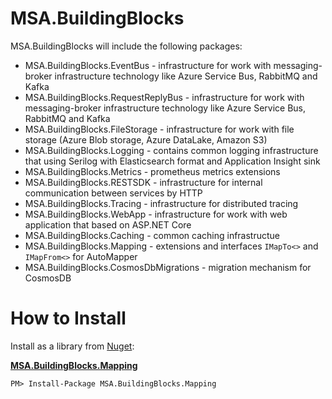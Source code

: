 # MSA.BuildingBlocks

MSA.BuildingBlocks will include the following packages:

- MSA.BuildingBlocks.EventBus - infrastructure for work with messaging-broker infrastructure technology like Azure Service Bus, RabbitMQ and Kafka
- MSA.BuildingBlocks.RequestReplyBus - infrastructure for work with messaging-broker infrastructure technology like Azure Service Bus, RabbitMQ and Kafka
- MSA.BuildingBlocks.FileStorage - infrastructure for work with file storage (Azure Blob storage, Azure DataLake, Amazon S3)
- MSA.BuildingBlocks.Logging - contains common logging infrastructure that using Serilog with Elasticsearch format and Application Insight sink
- MSA.BuildingBlocks.Metrics - prometheus metrics extensions
- MSA.BuildingBlocks.RESTSDK - infrastructure for internal communication between services by HTTP
- MSA.BuildingBlocks.Tracing - infrastructure for distributed tracing
- MSA.BuildingBlocks.WebApp - infrastructure for work with web application that based on ASP.NET Core
- MSA.BuildingBlocks.Caching - common caching infrastructue
- MSA.BuildingBlocks.Mapping - extensions and interfaces `IMapTo<>` and `IMapFrom<>` for AutoMapper
- MSA.BuildingBlocks.CosmosDbMigrations - migration mechanism for CosmosDB

# How to Install

Install as a library from [Nuget](https://www.nuget.org/packages?q=MSA.BuildingBlocks):

**[MSA.BuildingBlocks.Mapping](https://www.nuget.org/packages/MSA.BuildingBlocks.Mapping/)**

    PM> Install-Package MSA.BuildingBlocks.Mapping
    